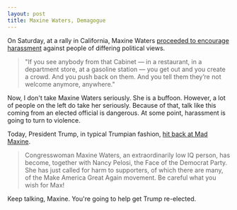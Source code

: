 ```yaml
---
layout: post
title: Maxine Waters, Demagogue
---
```


On Saturday, at a rally in California, Maxine Waters [proceeded to encourage harassment](https://www.politico.com/story/2018/06/25/liberals-attack-bondi-sanders-trump-667934) against people of differing political views.

> "If you see anybody from that Cabinet — in a restaurant, in a department store, at a gasoline station — you get out and you create a crowd. And you push back on them. And you tell them they’re not welcome anymore, anywhere."

Now, I don't take Maxine Waters seriously. She is a buffoon. However, a lot of people on the left do take her seriously. Because of that, talk like this coming from an elected official is dangerous. At some point, harassment is going to turn to violence.

Today, President Trump, in typical Trumpian fashion, [hit back at Mad Maxine](https://twitter.com/realDonaldTrump/status/1011295779422695424).

> Congresswoman Maxine Waters, an extraordinarily low IQ person, has become, together with Nancy Pelosi, the Face of the Democrat Party. She has just called for harm to supporters, of which there are many, of the Make America Great Again movement. Be careful what you wish for Max!

Keep talking, Maxine. You're going to help get Trump re-elected.
